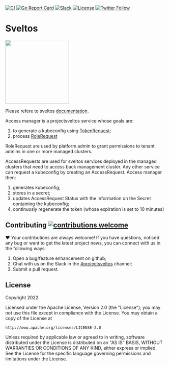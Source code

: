 [![CI](https://github.com/projectsveltos/access-manager/actions/workflows/main.yaml/badge.svg)](https://github.com/projectsveltos/access-manager/actions)
[![Go Report Card](https://goreportcard.com/badge/github.com/projectsveltos/access-manager)](https://goreportcard.com/report/github.com/projectsveltos/accesss-manager)
[![Slack](https://img.shields.io/badge/join%20slack-%23projectsveltos-brighteen)](https://join.slack.com/t/projectsveltos/shared_invite/zt-1hraownbr-W8NTs6LTimxLPB8Erj8Q6Q)
[![License](https://img.shields.io/badge/license-Apache-blue.svg)](LICENSE)
[![Twitter Follow](https://img.shields.io/twitter/follow/projectsveltos?style=social)](https://twitter.com/projectsveltos)

# Sveltos

<img src="https://raw.githubusercontent.com/projectsveltos/sveltos/main/docs/assets/logo.png" width="200">

Please refere to sveltos [documentation](https://projectsveltos.github.io/sveltos/).

Access manager is a projectsveltos service whose goals are:
1) to generate a kubeconfig using [TokenRequest](https://kubernetes.io/docs/reference/kubernetes-api/authentication-resources/token-request-v1/);
2) process [RoleRequest](https://raw.githubusercontent.com/projectsveltos/libsveltos/v0.4.1/api/v1alpha1/rolerequest_type.go)

RoleRequest are used by platform admin to grant permissions to tenant admins in one or more managed clusters.

AccessRequests are used for sveltos services deployed in the managed clusters that need to access back management cluster.
Any other service can request a kubeconfig by creating an AccessRequest. 
Access manager then:
1. generates kubeconfig;
2. stores in a secret;
3. updates AccessRequest Status with the information on the Secret containing the kubeconfig;
4. continuosly regenerate the token (whose expiration is set to 10 minutes)

## Contributing [![contributions welcome](https://img.shields.io/badge/contributions-welcome-brightgreen.svg?style=flat)](https://github.com/projectsveltos/sveltos-manager/issues)
:heart: Your contributions are always welcome!
If you have questions, noticed any bug or want to get the latest project news, you can connect with us in the following ways:
1. Open a bug/feature enhancement on github;
2. Chat with us on the Slack in the [#projectsveltos](https://join.slack.com/t/projectsveltos/shared_invite/zt-1hraownbr-W8NTs6LTimxLPB8Erj8Q6Q) channel;
3. Submit a pull request.

## License

Copyright 2022.

Licensed under the Apache License, Version 2.0 (the "License");
you may not use this file except in compliance with the License.
You may obtain a copy of the License at

    http://www.apache.org/licenses/LICENSE-2.0

Unless required by applicable law or agreed to in writing, software
distributed under the License is distributed on an "AS IS" BASIS,
WITHOUT WARRANTIES OR CONDITIONS OF ANY KIND, either express or implied.
See the License for the specific language governing permissions and
limitations under the License.

